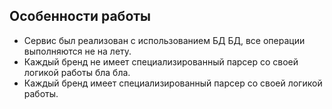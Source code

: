 ## Особенности работы

- Сервис был реализован с использованием БД БД, все операции выполняются не на лету.
- Каждый бренд не имеет специализированный парсер со своей логикой работы бла бла.
- Каждый бренд имеет специализированный парсер со своей логикой работы.